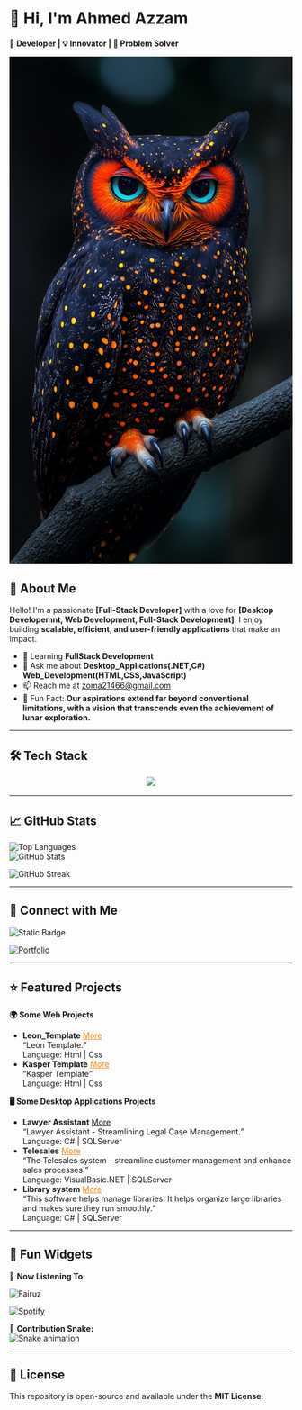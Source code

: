 # 👋 Hi, I'm Ahmed Azzam

**🚀 Developer | 💡 Innovator | 🎯 Problem Solver**  

![Your Banner Image](Images/owl.jpeg) 

## 📌 About Me

Hello! I'm a passionate **[Full-Stack Developer]** with a love for **[Desktop Developemnt, Web Development, Full-Stack Development]**. I enjoy building **scalable, efficient, and user-friendly applications** that make an impact.  

- 🌱 Learning **FullStack Development**  
- 💬 Ask me about **Desktop_Applications(.NET,C#)** **Web_Development(HTML,CSS,JavaScript)**
- 📫 Reach me at <a href="zoma21466@gmail.com" style="color:red;">zoma21466@gmail.com</a>
- 🎯 Fun Fact: **Our aspirations extend far beyond conventional limitations, with a vision that transcends even the achievement of lunar exploration.**

---
<!--
[!["Follow me on Twitter"](https://img.shields.io/twitter/follow/tarekalabd?label=Follow%20me)](https://twitter.com/tarekalabd)
  [!["LinkedIn"](https://img.shields.io/badge/LinkedIn-blue?style=flat&logo=linkedin&labelColor=blue)](https://www.linkedin.com/in/tarekalabd/)
  [!["YouTube"](https://img.shields.io/youtube/channel/subscribers/UCMQeTJFwpvbeXjLPrd9_eQw?label=TarekAlabd&style=social)](https://youtube.com/TarekAlabd)
  [!["Medium"](https://img.shields.io/badge/Medium-12100E?style=flat&logo=medium&logoColor=white)](https://medium.com/@tarekalabd)
  [!["My Website"](https://img.shields.io/badge/Website-tarekalabd.com-orange)](https://tarekalabd.com)
  [!["My Blog"](https://img.shields.io/badge/Blog-blog.tarekalabd.net-orange)](https://blog.tarekalabd.net)
---
-->

## 🛠️ Tech Stack  

<p align="center">
  <a href="https://skillicons.dev">
    <img src="https://skillicons.dev/icons?i=visualstudio,dotnet,cs,mysql,vscode,htmx,html,css,js,git,github" />
  </a>
</p>

---
## 📈 GitHub Stats  

![Top Languages](https://github-readme-stats.vercel.app/api/top-langs/?username=azzam06&layout=compact&theme=graywhite&hide_border=true)  
![GitHub Stats](https://github-readme-stats.vercel.app/api?username=azzam06&show_icons=true&theme=vue&hide_border=true)  

![GitHub Streak](https://github-readme-streak-stats.herokuapp.com/?user=azzam06&theme=vue&hide_border=true)  

---
## 📢 Connect with Me  

![Static Badge](https://img.shields.io/badge/www.linkedin.com%2Fin%2Fahmed-azzam-1a2044257?style=flat&label=LinkedIn&labelColor=%230b66c2&color=white)

[![Portfolio](https://img.shields.io/badge/Azzam-000?style=flat&label=Portfolio&labelColor=black&color=red)](https://azzam.com)  

---

## ⭐ Featured Projects  
  **🌍 Some Web Projects**
- **Leon_Template** <a href="https://azzam06.github.io/Leon_Template/" style="color:#fd7d0a">More</a> <br>
<q>Leon Template.</q> <br> 
Language: Html | Css
- **Kasper Template** <a href="https://azzam06.github.io/Kasper_Template/" style="color:#fd7d0a;">More</a><br>
<q>Kasper Template</q> <br> 
Language: Html | Css
<!-- - **[Project 3 Name](https://github.com/yourusername/project3)** - Short description  -->

  **🖥️ Some Desktop Applications Projects**
- **Lawyer Assistant** <a href="https://youtu.be/_dnr4B2zDUw?si=ecKEX8VkFNnD_zne">More</a> <br>
<q>Lawyer Assistant - Streamlining Legal Case Management.</q> <br>
Language: C# | SQLServer
- **Telesales** <a href="https://youtu.be/FqYBjz85dxc?si=9XwYdn2CFMCU_zeU" style="color:#fd7d0a;">More</a><br>
<q>The Telesales system - streamline customer management and enhance sales processes.</q> <br>
Language: VisualBasic.NET | SQLServer
- **Library system** <a href="https://youtu.be/6JsH4Q21tGE?si=GXb26IW8tEjKjc0p" style="color:#fd7d0a;">More</a><br>
<q>This software helps manage libraries. It helps organize large libraries and makes sure they run smoothly.</q> <br>
Language: C# | SQLServer
<!-- - **[Project Name](https://github.com/yourusername/project2)** - Short description  -->
---
## 🎨 Fun Widgets  

🎵 **Now Listening To:**  

<img src="Images/Fairuz.jpg" alt="Fairuz" style="width: 10%;">

[![Spotify](https://spotify-github-profile.vercel.app/api/view?uid=31yae2fzox26fjwi6vmt733gjtu4&cover_image=true&theme=default&show_offline=false&background_color=121212&bar_color=53b14f&bar_color_cover=false)](https://open.spotify.com/track/7ywfK8jkWSLrFFtPo1VwoF?si=25ced301427f4ff3)  

 


🐍 **Contribution Snake:**  
![Snake animation](https://github.com/azzam06/azzam06/blob/output/github-contribution-grid-snake.svg)  

---

## 📜 License  

This repository is open-source and available under the **MIT License**.
